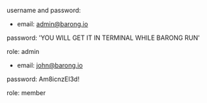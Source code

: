 username and password:   
  
 - email: admin@barong.io
 
  password: 'YOU WILL GET IT IN TERMINAL WHILE BARONG RUN'
  
  role: admin
    
 - email: john@barong.io
  
  password: Am8icnzEI3d!
  
  role: member
    
